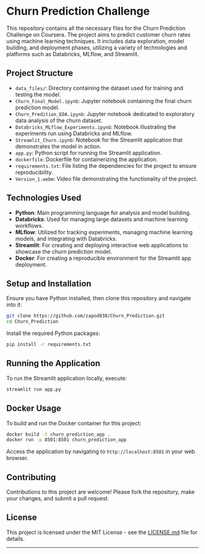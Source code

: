 # Churn Prediction Challenge

This repository contains all the necessary files for the Churn Prediction Challenge on Coursera. The project aims to predict customer churn rates using machine learning techniques. It includes data exploration, model building, and deployment phases, utilizing a variety of technologies and platforms such as Databricks, MLflow, and Streamlit.

## Project Structure

- `data_files/`: Directory containing the dataset used for training and testing the model.
- `Churn_Final_Model.ipynb`: Jupyter notebook containing the final churn prediction model.
- `Churn_Predition_EDA.ipynb`: Jupyter notebook dedicated to exploratory data analysis of the churn dataset.
- `Databricks_MLflow_Experiments.ipynb`: Notebook illustrating the experiments run using Databricks and MLflow.
- `Streamlit_Churn.ipynb`: Notebook for the Streamlit application that demonstrates the model in action.
- `app.py`: Python script for running the Streamlit application.
- `dockerfile`: Dockerfile for containerizing the application.
- `requirements.txt`: File listing the dependencies for the project to ensure reproducibility.
- `Version_1.webm`: Video file demonstrating the functionality of the project.

## Technologies Used

- **Python**: Main programming language for analysis and model building.
- **Databricks**: Used for managing large datasets and machine learning workflows.
- **MLflow**: Utilized for tracking experiments, managing machine learning models, and integrating with Databricks.
- **Streamlit**: For creating and deploying interactive web applications to showcase the churn prediction model.
- **Docker**: For creating a reproducible environment for the Streamlit app deployment.

## Setup and Installation

Ensure you have Python installed, then clone this repository and navigate into it:

```bash
git clone https://github.com/zapod838/Churn_Prediction.git
cd Churn_Prediction
```

Install the required Python packages:

```bash
pip install -r requirements.txt
```

## Running the Application

To run the Streamlit application locally, execute:

```bash
streamlit run app.py
```

## Docker Usage

To build and run the Docker container for this project:

```bash
docker build -t churn_prediction_app .
docker run -p 8501:8501 churn_prediction_app
```

Access the application by navigating to `http://localhost:8501` in your web browser.

## Contributing

Contributions to this project are welcome! Please fork the repository, make your changes, and submit a pull request.

## License

This project is licensed under the MIT License - see the [LICENSE.md](LICENSE.md) file for details.

---


